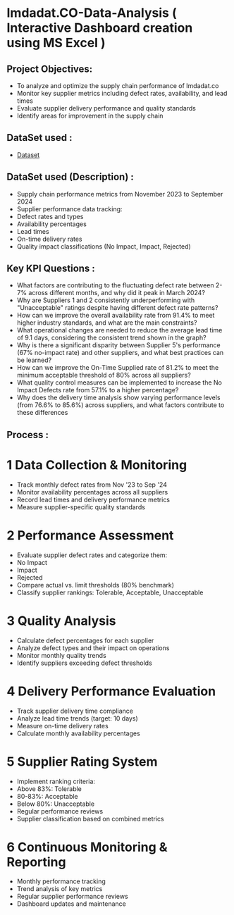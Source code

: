 # Imdadat.CO-Data-Analysis ( Interactive Dashboard creation using MS Excel ) 

## Project Objectives:

- To analyze and optimize the supply chain performance of Imdadat.co
- Monitor key supplier metrics including defect rates, availability, and lead times
- Evaluate supplier delivery performance and quality standards
- Identify areas for improvement in the supply chain
 
## DataSet used :
- <a href="https://github.com/anass-ab/Data_Analysys_Dashboard/blob/main/Supply-Chain-Dashboard-Template-TemplateLab.com_.xlsx">Dataset</a>

## DataSet used (Description) :

-	Supply chain performance metrics from November 2023 to September 2024
-	Supplier performance data tracking:
- Defect rates and types
- Availability percentages
-	Lead times
- On-time delivery rates
-	Quality impact classifications (No Impact, Impact, Rejected)

## Key KPI Questions :

-	What factors are contributing to the fluctuating defect rate between 2-7% across different months, and why did it peak in March 2024?
-	Why are Suppliers 1 and 2 consistently underperforming with "Unacceptable" ratings despite having different defect rate patterns?
-	How can we improve the overall availability rate from 91.4% to meet higher industry standards, and what are the main constraints?
-	What operational changes are needed to reduce the average lead time of 9.1 days, considering the consistent trend shown in the graph?
-	Why is there a significant disparity between Supplier 5's performance (67% no-impact rate) and other suppliers, and what best practices can be learned?
- How can we improve the On-Time Supplied rate of 81.2% to meet the minimum acceptable threshold of 80% across all suppliers?
-	What quality control measures can be implemented to increase the No Impact Defects rate from 57.1% to a higher percentage?
-	Why does the delivery time analysis show varying performance levels (from 76.6% to 85.6%) across suppliers, and what factors contribute to these differences

##  Process :

# 1 Data Collection & Monitoring
-	Track monthly defect rates from Nov '23 to Sep '24
-	Monitor availability percentages across all suppliers
-	Record lead times and delivery performance metrics
-	Measure supplier-specific quality standards
# 2 Performance Assessment
-	Evaluate supplier defect rates and categorize them:
-	No Impact
-	Impact
-	Rejected
-	Compare actual vs. limit thresholds (80% benchmark)
-	Classify supplier rankings: Tolerable, Acceptable, Unacceptable
# 3 Quality Analysis
-	Calculate defect percentages for each supplier
-	Analyze defect types and their impact on operations
-	Monitor monthly quality trends
-	Identify suppliers exceeding defect thresholds
# 4 Delivery Performance Evaluation
-	Track supplier delivery time compliance
-	Analyze lead time trends (target: 10 days)
-	Measure on-time delivery rates
-	Calculate monthly availability percentages
# 5 Supplier Rating System
-	Implement ranking criteria:
-	Above 83%: Tolerable
-	80-83%: Acceptable
-	Below 80%: Unacceptable
-	Regular performance reviews
-	Supplier classification based on combined metrics
# 6 Continuous Monitoring & Reporting
-	Monthly performance tracking
-	Trend analysis of key metrics
-	Regular supplier performance reviews
-	Dashboard updates and maintenance
